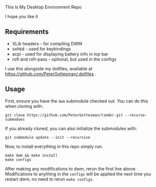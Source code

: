 This Is My Desktop Environment Repo

I hope you like it

## Requirements
- XLib headers - for compiling DWM
- sxhkd - used for keybindings
- acpi - used for displaying battery info in top bar
- rofi and rofi-pass - optional, but used in the configs

I use this alongside my dotfiles, available at https://github.com/PeterGottesman/.dotfiles .

## Usage
First, ensure you have the `dwm` submodule checked out. You can do this when cloning with:
```
git clone https://github.com/PeterGottesman/timder.git --recurse-submodues
```

If you already cloned, you can also initialize the submodules with:
```
git submodule update --init --recursive
```

Now, to install everything in this repo simply run:

```
make dwm && make install
make configs
```

After making any modifications to dwm, rerun the first line
above. Modifications to anything in the `configs` will be applied the
next time you restart dwm, no need to rerun `make configs`.
